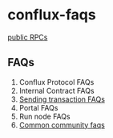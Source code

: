 # conflux-faqs


[public RPCs](./public-rpcs.md)


## FAQs

1. Conflux Protocol FAQs
2. Internal Contract FAQs
3. [Sending transaction FAQs](./sending-tx-faq.md)
4. Portal FAQs
5. Run node FAQs
6. [Common community faqs](./community-faq.md)